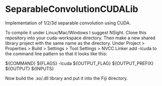 SeparableConvolutionCUDALib
===========================

Implementation of 1/2/3d separable convolution using CUDA.

To compile it under Linux/Mac/Windows I suggest NSight. Clone this repository into your cuda-workspace directory. Then make a new shared library project with the same name as the directory. Under Project > Properties > Build > Settings > Tool Settings > NVCC Linker add -lcuda to the command line pattern so that it looks like this:

${COMMAND} ${FLAGS} -lcuda ${OUTPUT_FLAG} ${OUTPUT_PREFIX} ${OUTPUT} ${INPUTS}

Now build the .so/.dll library and put it into the Fiji directory.
